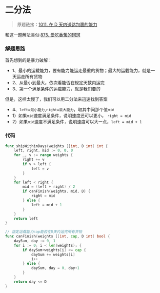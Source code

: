 # 二分法
> 原题链接：[1011. 在 D 天内送达包裹的能力](https://leetcode-cn.com/problems/capacity-to-ship-packages-within-d-days/)

和这一题解法类似:[875. 爱吃香蕉的珂珂](https://leetcode-cn.com/problems/koko-eating-bananas/)

### 解题思路
首先想到的是暴力破解：
* 1、最小的运载能力，要有能力能运走最重的货物；最大的运载能力，就是一天运走所有货物
* 2、从最小到最大，依次看能否在规定天数内运完
* 3、第一个满足条件的运载能力，就是我们要的

但是，这样太慢了，我们可以用二分法来迅速找到答案
* 4、``left=最小能力``,``right=最大能力``，取其中间那个值``mid``
* 1）如果``mid``速度满足条件，说明速度还可以更小， ``right = mid``
* 2）如果``mid``速度不满足条件，说明速度可以大一点，``left = mid + 1``

### 代码

```go
func shipWithinDays(weights []int, D int) int {
	left, right, mid := 0, 0, 0
	for _, v := range weights {
		right += v
		if v > left {
			left = v
		}
	}
	for left < right {
		mid = (left + right) / 2
		if canFinish(weights, mid, D) {
			right = mid
		} else {
			left = mid + 1
		}
	}
	return left
}

// 指定运载能力cap能否在D天内运完所有货物
func canFinish(weights []int, cap, D int) bool {
	daySum, day := 0, 1
	for i := 0; i < len(weights); {
		if daySum+weights[i] <= cap {
			daySum += weights[i]
			i++
		} else {
			daySum, day = 0, day+1
		}
	}
	return day <= D
}
```
